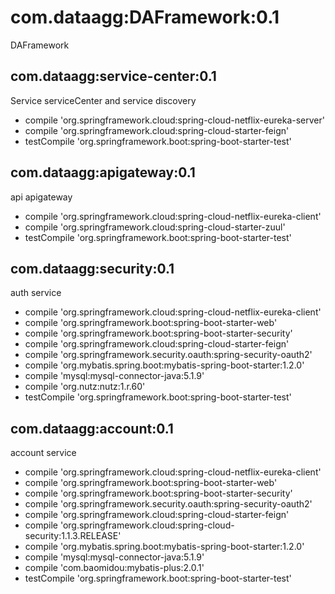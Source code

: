 # com.dataagg:DAFramework:0.1
DAFramework

## com.dataagg:service-center:0.1
Service serviceCenter and service discovery

+ compile 'org.springframework.cloud:spring-cloud-netflix-eureka-server'
+ compile 'org.springframework.cloud:spring-cloud-starter-feign'
+ testCompile 'org.springframework.boot:spring-boot-starter-test'

## com.dataagg:apigateway:0.1
api apigateway

+ compile 'org.springframework.cloud:spring-cloud-netflix-eureka-client'
+ compile 'org.springframework.cloud:spring-cloud-starter-zuul'
+ testCompile 'org.springframework.boot:spring-boot-starter-test'

## com.dataagg:security:0.1
auth service

+ compile 'org.springframework.cloud:spring-cloud-netflix-eureka-client'
+ compile 'org.springframework.boot:spring-boot-starter-web'
+ compile 'org.springframework.boot:spring-boot-starter-security'
+ compile 'org.springframework.cloud:spring-cloud-starter-feign'
+ compile 'org.springframework.security.oauth:spring-security-oauth2'
+ compile 'org.mybatis.spring.boot:mybatis-spring-boot-starter:1.2.0'
+ compile 'mysql:mysql-connector-java:5.1.9'
+ compile 'org.nutz:nutz:1.r.60'
+ testCompile 'org.springframework.boot:spring-boot-starter-test'

## com.dataagg:account:0.1
account service

+ compile 'org.springframework.cloud:spring-cloud-netflix-eureka-client'
+ compile 'org.springframework.boot:spring-boot-starter-web'
+ compile 'org.springframework.boot:spring-boot-starter-security'
+ compile 'org.springframework.security.oauth:spring-security-oauth2'
+ compile 'org.springframework.cloud:spring-cloud-starter-feign'
+ compile 'org.springframework.cloud:spring-cloud-security:1.1.3.RELEASE'
+ compile 'org.mybatis.spring.boot:mybatis-spring-boot-starter:1.2.0'
+ compile 'mysql:mysql-connector-java:5.1.9'
+ compile 'com.baomidou:mybatis-plus:2.0.1'
+ testCompile 'org.springframework.boot:spring-boot-starter-test'

